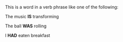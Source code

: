 This is a word in a verb phrase like one of the following:

The music **IS** transforming

The ball **WAS** rolling

I **HAD** eaten breakfast 